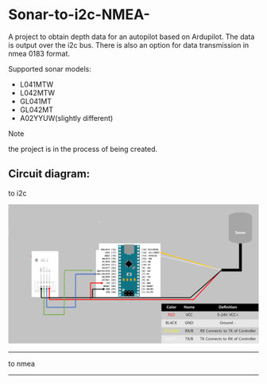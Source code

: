 # Sonar-to-i2c-NMEA-
A project to obtain depth data for an autopilot based on Ardupilot. The data is output over the i2c bus. There is also an option for data transmission in nmea 0183 format. 

Supported sonar models:
- L041MTW
- L042MTW
- GL041MT
- GL042MT
- A02YYUW(slightly different)

> [!NOTE]
> the project is in the process of being created.

##  Circuit diagram:
to i2c

![Screenshot](i2c.png)

----------

to nmea

----------
